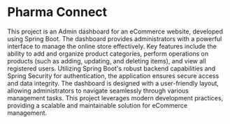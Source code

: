 # Pharma Connect

This project is an Admin dashboard for an eCommerce website, developed using Spring Boot. The dashboard provides administrators with a powerful interface to manage the online store effectively. Key features include the ability to add and organize product categories, perform operations on products (such as adding, updating, and deleting items), and view all registered users. Utilizing Spring Boot's robust backend capabilities and Spring Security for authentication, the application ensures secure access and data integrity. The dashboard is designed with a user-friendly layout, allowing administrators to navigate seamlessly through various management tasks. This project leverages modern development practices, providing a scalable and maintainable solution for eCommerce management.
